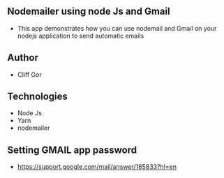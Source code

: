 ## Nodemailer using node Js and Gmail
- This app demonstrates how you can use nodemail and Gmail on your nodejs application to send automatic emails

## Author
- Cliff Gor

## Technologies
- Node Js
- Yarn
- nodemailer

## Setting GMAIL app password 
- https://support.google.com/mail/answer/185833?hl=en